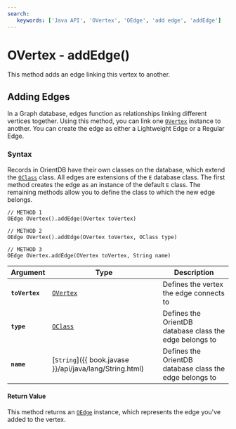 ```yaml
---
search:
   keywords: ['Java API', 'OVertex', 'OEdge', 'add edge', 'addEdge']
---
```


# OVertex - addEdge()

This method adds an edge linking this vertex to another.

## Adding Edges

In a Graph database, edges function as relationships linking different vertices together.  Using this method, you can link one [`OVertex`](Java-Ref-OVertex.md) instance to another.  You can create the edge as either a Lightweight Edge or a Regular Edge.

### Syntax

Records in OrientDB have their own classes on the database, which extend the [`OClass`](Java-Ref-OClass.md) class.  All edges are extensions of the `E` database class.  The first method creates the edge as an instance of the default `E` class.  The remaining methods allow you to define the class to which the new edge belongs. 

```
// METHOD 1 
OEdge OVertex().addEdge(OVertex toVertex)

// METHOD 2 
OEdge OVertex().addEdge(OVertex toVertex, OClass type)

// METHOD 3 
OEdge OVertex.addEdge(OVertex toVertex, String name)
```

| Argument | Type | Description |
|---|---|---|
| **`toVertex`** | [`OVertex`](Java-Ref-OVertex.md) | Defines the vertex the edge connects to |
| **`type`** | [`OClass`](Java-Ref-OClass.md) | Defines the OrientDB database class the edge belongs to |
| **`name`** | [`String`]({{ book.javase }}/api/java/lang/String.html)  | Defines the OrientDB database class the edge belongs to |

#### Return Value

This method returns an [`OEdge`](Java-Ref-OEdge.md) instance, which represents the edge you've added to the vertex.
